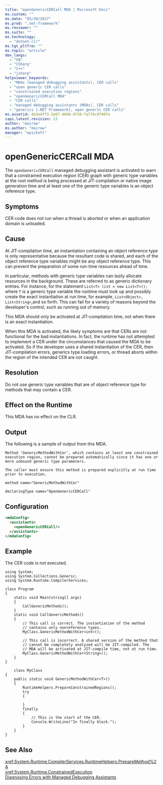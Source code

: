 ```yaml
---
title: "openGenericCERCall MDA | Microsoft Docs"
ms.custom: ""
ms.date: "03/30/2017"
ms.prod: ".net-framework"
ms.reviewer: ""
ms.suite: ""
ms.technology: 
  - "dotnet-clr"
ms.tgt_pltfrm: ""
ms.topic: "article"
dev_langs: 
  - "VB"
  - "CSharp"
  - "C++"
  - "jsharp"
helpviewer_keywords: 
  - "MDAs (managed debugging assistants), CER calls"
  - "open generic CER calls"
  - "constrained execution regions"
  - "openGenericCERCall MDA"
  - "CER calls"
  - "managed debugging assistants (MDAs), CER calls"
  - "generics [.NET Framework], open generic CER calls"
ms.assetid: da3e4ff3-2e67-4668-9720-fa776c97407e
caps.latest.revision: 13
author: "mairaw"
ms.author: "mairaw"
manager: "wpickett"
---
```

# openGenericCERCall MDA
The `openGenericCERCall` managed debugging assistant is activated to warn that a constrained execution region (CER) graph with generic type variables at the root method is being processed at JIT-compilation or native image generation time and at least one of the generic type variables is an object reference type.  
  
## Symptoms  
 CER code does not run when a thread is aborted or when an application domain is unloaded.  
  
## Cause  
 At JIT-compilation time, an instantiation containing an object reference type is only representative because the resultant code is shared, and each of the object reference type variables might be any object reference type. This can prevent the preparation of some run-time resources ahead of time.  
  
 In particular, methods with generic type variables can lazily allocate resources in the background. These are referred to as generic dictionary entries. For instance, for the statement `List<T> list = new List<T>();` where `T` is a generic type variable the runtime must look up and possibly create the exact instantiation at run time, for example, `List<Object>, List<String>`,and so forth. This can fail for a variety of reasons beyond the developer's control, such as running out of memory.  
  
 This MDA should only be activated at JIT-compilation time, not when there is an exact instantiation.  
  
 When this MDA is activated, the likely symptoms are that CERs are not functional for the bad instantiations. In fact, the runtime has not attempted to implement a CER under the circumstances that caused the MDA to be activated. So if the developer uses a shared instantiation of the CER, then JIT-compilation errors, generics type loading errors, or thread aborts within the region of the intended CER are not caught.  
  
## Resolution  
 Do not use generic type variables that are of object reference type for methods that may contain a CER.  
  
## Effect on the Runtime  
 This MDA has no effect on the CLR.  
  
## Output  
 The following is a sample of output from this MDA.  
  
 `Method 'GenericMethodWithCer', which contains at least one constrained execution region, cannot be prepared automatically since it has one or more unbound generic type parameters.`  
  
 `The caller must ensure this method is prepared explicitly at run time prior to execution.`  
  
 `method name="GenericMethodWithCer"`  
  
 `declaringType name="OpenGenericCERCall"`  
  
## Configuration  
  
```xml  
<mdaConfig>  
  <assistants>  
    <openGenericCERCall/>  
  </assistants>  
</mdaConfig>  
```  
  
## Example  
 The CER code is not executed.  
  
```  
using System;  
using System.Collections.Generic;  
using System.Runtime.CompilerServices;  
  
class Program  
{  
    static void Main(string[] args)  
    {  
        CallGenericMethods();  
    }  
    static void CallGenericMethods()  
    {  
        // This call is correct. The instantiation of the method  
        // contains only nonreference types.  
        MyClass.GenericMethodWithCer<int>();  
  
        // This call is incorrect. A shared version of the method that  
        // cannot be completely analyzed will be JIT-compiled. The   
        // MDA will be activated at JIT-compile time, not at run time.  
        MyClass.GenericMethodWithCer<String>();  
    }  
}  
  
    class MyClass  
{  
    public static void GenericMethodWithCer<T>()  
    {  
        RuntimeHelpers.PrepareConstrainedRegions();  
        try  
        {  
  
        }  
        finally  
        {  
            // This is the start of the CER.  
            Console.WriteLine("In finally block.");  
        }  
    }  
}  
```  
  
## See Also  
 <xref:System.Runtime.CompilerServices.RuntimeHelpers.PrepareMethod%2A>   
 <xref:System.Runtime.ConstrainedExecution>   
 [Diagnosing Errors with Managed Debugging Assistants](../../../docs/framework/debug-trace-profile/diagnosing-errors-with-managed-debugging-assistants.md)